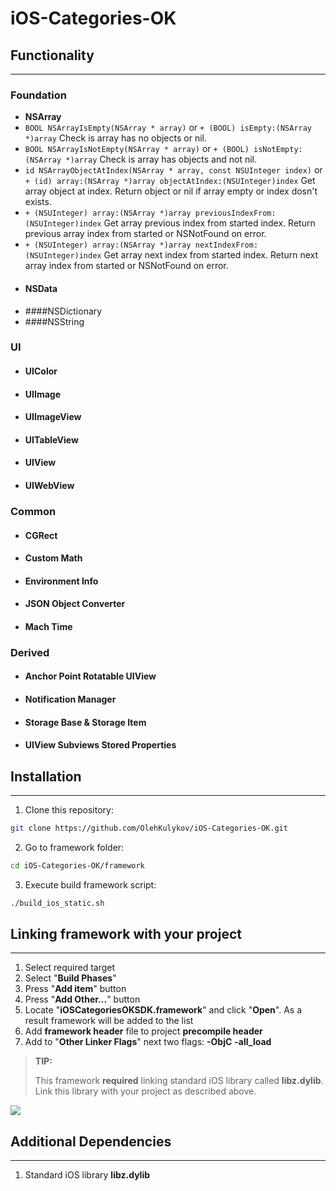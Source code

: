 # iOS-Categories-OK


## Functionality
----------------
### Foundation
* **NSArray**
 * ```BOOL NSArrayIsEmpty(NSArray * array)``` or ```+ (BOOL) isEmpty:(NSArray *)array``` Check is array has no objects or nil.
 * ```BOOL NSArrayIsNotEmpty(NSArray * array)``` or ```+ (BOOL) isNotEmpty:(NSArray *)array``` Check is array has objects and not nil.
 * ```id NSArrayObjectAtIndex(NSArray * array, const NSUInteger index)``` or ```+ (id) array:(NSArray *)array objectAtIndex:(NSUInteger)index``` Get array object at index. Return object or nil if array empty or index dosn't exists.
 * ```+ (NSUInteger) array:(NSArray *)array previousIndexFrom:(NSUInteger)index``` Get array previous index from started index. Return previous array index from started or NSNotFound on error.
 * ```+ (NSUInteger) array:(NSArray *)array nextIndexFrom:(NSUInteger)index``` Get array next index from started index. Return next array index from started or NSNotFound on error.
* #### NSData ####
* ####NSDictionary
* ####NSString
### UI
* #### UIColor
* #### UIImage
* #### UIImageView
* #### UITableView
* #### UIView
* #### UIWebView
### Common
* #### CGRect
* #### Custom Math
* #### Environment Info
* #### JSON Object Converter
* #### Mach Time
### Derived
* #### Anchor Point Rotatable UIView
* #### Notification Manager
* #### Storage Base & Storage Item
* #### UIView Subviews Stored Properties


## Installation
---------------
1. Clone this repository:
```sh
git clone https://github.com/OlehKulykov/iOS-Categories-OK.git
```
2. Go to framework folder:
```sh
cd iOS-Categories-OK/framework
```
3. Execute build framework script:
```sh
./build_ios_static.sh
```


## Linking framework with your project
--------------------------------------
1. Select required target
2. Select "**Build Phases**"
3. Press "**Add item**" button
4. Press "**Add Other...**" button
5. Locate "**iOSCategoriesOKSDK.framework**" and click "**Open**". As a result framework will be added to the list
6. Add **framework header** file to project **precompile header**
7. Add to "**Other Linker Flags**" next two flags: **-ObjC** **-all_load**

> **TIP:**
> 
>  This framework **required** linking standard iOS library called **libz.dylib**. Link this library with your project as described above.

![](https://raw.github.com/OlehKulykov/iOS-Categories-OK/master/README/linking_framework.jpg)

## Additional Dependencies
--------------------------
1. Standard iOS library **libz.dylib**